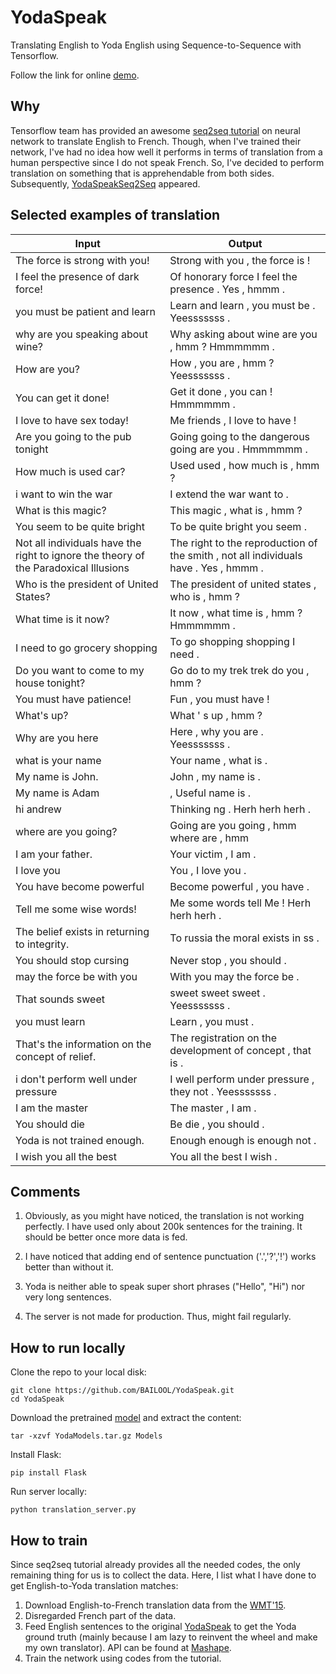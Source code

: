 # YodaSpeak
Translating English to Yoda English using Sequence-to-Sequence with Tensorflow.

Follow the link for online [demo](http://yodaspeakseq2seq.info/).

## Why
Tensorflow team has provided an awesome [seq2seq tutorial](https://www.tensorflow.org/versions/r1.3/tutorials/seq2seq) on neural network to translate English to French. Though, when I've trained their network, I've had no idea how well it performs in terms of translation from a human perspective since I do not speak French. So, I've decided to perform translation on something that is apprehendable from both sides. Subsequently, [YodaSpeakSeq2Seq](http://yodaspeakseq2seq.info/) appeared.

## Selected examples of translation
|Input|Output|
|-----|------|
| The force is strong with you!    |   Strong with you , the force is !   |
| I feel the presence of dark force!    | Of honorary force I feel the presence . Yes , hmmm .     |
| you must be patient and learn | Learn and learn , you must be . Yeesssssss . |
| why are you speaking about wine? | Why asking about wine are you , hmm ? Hmmmmmm . |
| How are you? | How , you are , hmm ? Yeesssssss . |
| You can get it done! | Get it done , you can ! Hmmmmmm . |
| I love to have sex today! | Me friends , I love to have ! |
| Are you going to the pub tonight | Going going to the dangerous going are you . Hmmmmmm . |
| How much is used car? | Used used , how much is , hmm ? |
| i want to win the war | I extend the war want to . |
| What is this magic? | This magic , what is , hmm ? |
| You seem to be quite bright | To be quite bright you seem . |
| Not all individuals have the right to ignore the theory of the Paradoxical Illusions | The right to the reproduction of the smith , not all individuals have . Yes , hmmm . |
| Who is the president of United States? | The president of united states , who is , hmm ? |
| What time is it now? | It now , what time is , hmm ? Hmmmmmm . |
| I need to go grocery shopping | To go shopping shopping I need . |
| Do you want to come to my house tonight? | Go do to my trek trek do you , hmm ? |
| You must have patience! | Fun , you must have ! |
| What's up?  | What ' s up , hmm ? |
| Why are you here | Here , why you are . Yeesssssss . |
| what is your name | Your name , what is . |
| My name is John. | John , my name is . |
| My name is Adam | , Useful name is . |
| hi andrew | Thinking ng . Herh herh herh . |
| where are you going? | Going are you going , hmm where are , hmm |
| I am your father. | Your victim , I am . |
| I love you | You , I love you . |
| You have become powerful | Become powerful , you have . |
| Tell me some wise words! | Me some words tell Me ! Herh herh herh . |
| The belief exists in returning to integrity. | To russia the moral exists in ss . |
| You should stop cursing | Never stop , you should . |
| may the force be with you | With you may the force be . |
| That sounds sweet | sweet sweet sweet . Yeesssssss . |
| you must learn | Learn , you must . |
| That's the information on the concept of relief. | The registration on the development of concept , that is . |
| i don't perform well under pressure | I well perform under pressure , they not . Yeesssssss . |
| I am the master | The master , I am . |
| You should die    | Be die , you should .     |
| Yoda is not trained enough.| Enough enough is enough not . |
| I wish you all the best | You all the best I wish . |

## Comments

1. Obviously, as you might have noticed, the translation is not working perfectly. I have used only about 200k sentences for the training. It should be better once more data is fed.

2. I have noticed that adding end of sentence punctuation ('.','?','!') works better than without it.

3. Yoda is neither able to speak super short phrases ("Hello", "Hi") nor very long sentences.

2. The server is not made for production. Thus, might fail regularly.

## How to run locally
Clone the repo to your local disk:
```
git clone https://github.com/BAILOOL/YodaSpeak.git
cd YodaSpeak
```

Download the pretrained [model](https://1drv.ms/u/s!AiL1Yzy0p5Yhgxr4g5U_98J5VQvZ) and extract the content:
```
tar -xzvf YodaModels.tar.gz Models
```

Install Flask:
```
pip install Flask
```

Run server locally:
```
python translation_server.py
```

## How to train
Since seq2seq tutorial already provides all the needed codes, the only remaining thing for us is to collect the data. Here, I list what I have done to get English-to-Yoda translation matches:

1. Download English-to-French translation data from the [WMT'15](http://www.statmt.org/wmt15/translation-task.html).
2. Disregarded French part of the data.
3. Feed English sentences to the original [YodaSpeak](http://www.yodaspeak.co.uk/index.php) to get the Yoda ground truth (mainly because I am lazy to reinvent the wheel and make my own translator). API can be found at [Mashape](https://market.mashape.com/explore).
4. Train the network using codes from the tutorial.



